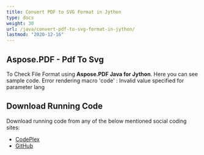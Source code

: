 ```yaml
---
title: Convert PDF to SVG Format in Jython
type: docs
weight: 30
url: /java/convert-pdf-to-svg-format-in-jython/
lastmod: "2020-12-16"
---
```



## Aspose.PDF - Pdf To Svg
To Check File Format using **Aspose.PDF Java for Jython**. Here you can see sample code.
Error rendering macro 'code' : Invalid value specified for parameter lang

## Download Running Code
Download running code from any of the below mentioned social coding sites:

- [CodePlex](https://asposepdfjavajython.codeplex.com/releases)
- [GitHub](https://github.com/aspose-pdf/Aspose.PDF-for-Java/releases)
